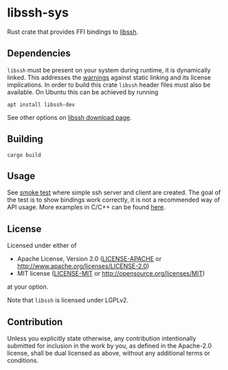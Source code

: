# libssh-sys
Rust crate that provides FFI bindings to [libssh](https://www.libssh.org).

## Dependencies
`libssh` must be present on your system during runtime, it is dynamically linked.
This addresses the [warnings](https://api.libssh.org/stable/libssh_linking.html)
against static linking and its license implications.
In order to build this crate `libssh` header files must also be available.
On Ubuntu this can be achieved by running
```
apt install libssh-dev
```
See other options on [libssh download page](https://www.libssh.org/get-it/).

## Building
```
cargo build
```

## Usage
See [smoke test](tests/smoke_test.rs) where simple ssh server and client are
created. The goal of the test is to show bindings work correctly, it is not
a recommended way of API usage. More examples in C/C++ can be found
[here](https://git.libssh.org/projects/libssh.git/tree/examples).

## License

Licensed under either of

 * Apache License, Version 2.0
   ([LICENSE-APACHE](LICENSE-APACHE-2.0) or http://www.apache.org/licenses/LICENSE-2.0)
 * MIT license
   ([LICENSE-MIT](LICENSE-MIT) or http://opensource.org/licenses/MIT)

at your option.

Note that `libssh` is licensed under LGPLv2.

## Contribution

Unless you explicitly state otherwise, any contribution intentionally submitted
for inclusion in the work by you, as defined in the Apache-2.0 license, shall be
dual licensed as above, without any additional terms or conditions.

